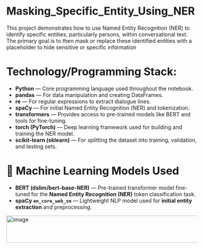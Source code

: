 # Masking_Specific_Entity_Using_NER
This project demonstrates how to use Named Entity Recognition (NER) to identify specific entities, particularly persons, within conversational text. The primary goal is to then mask or replace these identified entities with a placeholder to hide sensitive or specific information


# Technology/Programming Stack:

* **Python** — Core programming language used throughout the notebook.
* **pandas** — For data manipulation and creating DataFrames.
* **re** — For regular expressions to extract dialogue lines.
* **spaCy** — For initial Named Entity Recognition (NER) and tokenization.
* **transformers** — Provides access to pre-trained models like BERT and tools for fine-tuning.
* **torch (PyTorch)** — Deep learning framework used for building and training the NER model.
* **scikit-learn (sklearn)** — For splitting the dataset into training, validation, and testing sets.

# 🤖 Machine Learning Models Used

* **BERT (dslim/bert-base-NER)** — Pre-trained transformer model fine-tuned for the **Named Entity Recognition (NER)** token classification task.
* **spaCy `en_core_web_sm`** — Lightweight NLP model used for **initial entity extraction** and preprocessing.

<img width="683" height="72" alt="image" src="https://github.com/user-attachments/assets/e42a4df4-3420-4866-b50d-d9e0c1a77382" />



